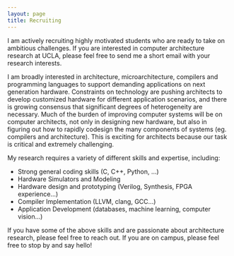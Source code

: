 ```yaml
---
layout: page
title: Recruiting
---
```


I am actively recruiting highly motivated students who are ready to take on
ambitious challenges.  If you are interested in computer architecture
research at UCLA, please feel free to send me a short email with your 
research interests.  

I am broadly interested in architecture, microarchitecture, compilers and
programming languages to support demanding applications on next generation
hardware.  Constraints on technology are pushing architects to develop
customized hardware for different application scenarios, and there is growing
consensus that significant degrees of heterogeneity are necessary.  Much of the
burden of improving computer systems will be on computer architects, not only
in designing new hardware, but also in figuring out how to rapidly codesign the
many components of systems (eg. compilers and architecture).  This is exciting
for architects because our task is critical and extremely challenging.

My research requires a variety of different skills and expertise, including:

* Strong general coding skills (C, C++, Python, ...)
* Hardware Simulators and Modeling 
* Hardware design and prototyping (Verilog, Synthesis, FPGA experience...)
* Compiler Implementation (LLVM, clang, GCC...)
* Application Development (databases, machine learning, computer vision...)

If you have some of the above skills and are passionate about architecture
research, please feel free to reach out.  If you are on campus, please feel
 free to stop by and say hello! 
